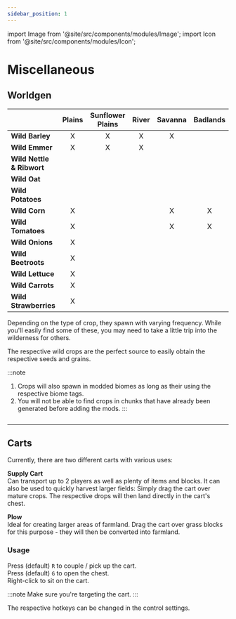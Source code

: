 ```yaml
---
sidebar_position: 1
---
```


import Image from '@site/src/components/modules/Image';
import Icon from '@site/src/components/modules/Icon';

# Miscellaneous

## Worldgen
<Icon modId="farmcharm" imageId="barley.png" description="After successfully adding Farm & Charm to your mods, you will be able to discover various new crop species in newly generated chunks. Some of these will be more common, while others will be rarer to find. So keep your eyes open!" type="misc" />

|                           | Plains | Sunflower Plains | River | Savanna | Badlands | Swamp | Meadow | Taiga | Forest |
|---------------------------|:------:|:----------------:|:-----:|:-------:|:--------:|:-----:|:------:|:-----:|:------:|
| **Wild Barley**           |   X    |        X         |   X   |    X    |          |       |        |       |        |
| **Wild Emmer**            |   X    |        X         |   X   |         |          |       |        |       |   X    |
| **Wild Nettle & Ribwort** |        |                  |       |         |          |   X   |        |       |   X    |
| **Wild Oat**              |        |                  |       |         |          |       |   X    |   X   |        |
| **Wild Potatoes**         |        |                  |       |         |          |       |   X    |   X   |   X    |
| **Wild Corn**             |   X    |                  |       |    X    |    X     |       |        |       |        |
| **Wild Tomatoes**         |   X    |                  |       |    X    |    X     |       |        |       |        |
| **Wild Onions**           |   X    |                  |       |         |          |   X   |   X    |       |   X    |
| **Wild Beetroots**        |   X    |                  |       |         |          |   X   |   X    |       |   X    |
| **Wild Lettuce**          |   X    |                  |       |         |          |   X   |   X    |       |   X    |
| **Wild Carrots**          |   X    |                  |       |         |          |   X   |   X    |       |   X    |
| **Wild Strawberries**     |   X    |                  |       |         |          |   X   |   X    |       |   X    |

Depending on the type of crop, they spawn with varying frequency. While you'll easily find some of these, you may need to take a little trip into the wilderness for others.

The respective wild crops are the perfect source to easily obtain the respective seeds and grains.

:::note
1. Crops will also spawn in modded biomes as long as their using the respective biome tags.
2. You will not be able to find crops in chunks that have already been generated before adding the mods.
:::

<Image modId="farmcharm" imageId="display_worldgen.png" align="center" />

***

## Carts
<Icon modId="farmcharm" imageId="supply_cart.png" description="Carts are a perfect addition to simplify farming." type="misc" />

Currently, there are two different carts with various uses:

**Supply Cart**  
Can transport up to 2 players as well as plenty of items and blocks. It can also be used to quickly harvest larger fields: Simply drag the cart over mature crops. The respective drops will then land directly in the cart's chest.

**Plow**  
Ideal for creating larger areas of farmland. Drag the cart over grass blocks for this purpose - they will then be converted into farmland.


### Usage

Press (default) ``R`` to couple / pick up the cart.  
Press (default) ``G`` to open the chest.  
Right-click to sit on the cart.

:::note
Make sure you're targeting the cart.
:::

The respective hotkeys can be changed in the control settings.

<Image modId="farmcharm" imageId="display_carts.png" align="center" />

